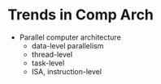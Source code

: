 # Trends in Comp Arch
- Parallel computer architecture
	- data-level parallelism
	- thread-level
	- task-level
	- ISA, instruction-level
